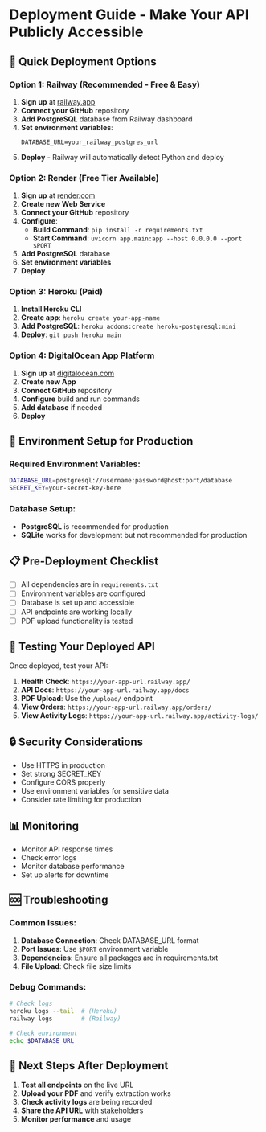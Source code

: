 # Deployment Guide - Make Your API Publicly Accessible

## 🚀 Quick Deployment Options

### Option 1: Railway (Recommended - Free & Easy)
1. **Sign up** at [railway.app](https://railway.app)
2. **Connect your GitHub** repository
3. **Add PostgreSQL** database from Railway dashboard
4. **Set environment variables**:
   ```
   DATABASE_URL=your_railway_postgres_url
   ```
5. **Deploy** - Railway will automatically detect Python and deploy

### Option 2: Render (Free Tier Available)
1. **Sign up** at [render.com](https://render.com)
2. **Create new Web Service**
3. **Connect your GitHub** repository
4. **Configure**:
   - **Build Command**: `pip install -r requirements.txt`
   - **Start Command**: `uvicorn app.main:app --host 0.0.0.0 --port $PORT`
5. **Add PostgreSQL** database
6. **Set environment variables**
7. **Deploy**

### Option 3: Heroku (Paid)
1. **Install Heroku CLI**
2. **Create app**: `heroku create your-app-name`
3. **Add PostgreSQL**: `heroku addons:create heroku-postgresql:mini`
4. **Deploy**: `git push heroku main`

### Option 4: DigitalOcean App Platform
1. **Sign up** at [digitalocean.com](https://digitalocean.com)
2. **Create new App**
3. **Connect GitHub** repository
4. **Configure** build and run commands
5. **Add database** if needed
6. **Deploy**

## 🔧 Environment Setup for Production

### Required Environment Variables:
```bash
DATABASE_URL=postgresql://username:password@host:port/database
SECRET_KEY=your-secret-key-here
```

### Database Setup:
- **PostgreSQL** is recommended for production
- **SQLite** works for development but not recommended for production

## 📋 Pre-Deployment Checklist

- [ ] All dependencies are in `requirements.txt`
- [ ] Environment variables are configured
- [ ] Database is set up and accessible
- [ ] API endpoints are working locally
- [ ] PDF upload functionality is tested

## 🧪 Testing Your Deployed API

Once deployed, test your API:

1. **Health Check**: `https://your-app-url.railway.app/`
2. **API Docs**: `https://your-app-url.railway.app/docs`
3. **PDF Upload**: Use the `/upload/` endpoint
4. **View Orders**: `https://your-app-url.railway.app/orders/`
5. **View Activity Logs**: `https://your-app-url.railway.app/activity-logs/`

## 🔒 Security Considerations

- Use HTTPS in production
- Set strong SECRET_KEY
- Configure CORS properly
- Use environment variables for sensitive data
- Consider rate limiting for production

## 📊 Monitoring

- Monitor API response times
- Check error logs
- Monitor database performance
- Set up alerts for downtime

## 🆘 Troubleshooting

### Common Issues:
1. **Database Connection**: Check DATABASE_URL format
2. **Port Issues**: Use `$PORT` environment variable
3. **Dependencies**: Ensure all packages are in requirements.txt
4. **File Upload**: Check file size limits

### Debug Commands:
```bash
# Check logs
heroku logs --tail  # (Heroku)
railway logs        # (Railway)

# Check environment
echo $DATABASE_URL
```

## 🎯 Next Steps After Deployment

1. **Test all endpoints** on the live URL
2. **Upload your PDF** and verify extraction works
3. **Check activity logs** are being recorded
4. **Share the API URL** with stakeholders
5. **Monitor performance** and usage 